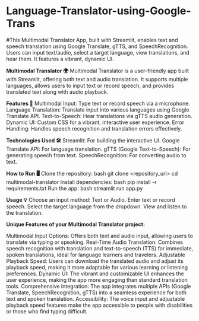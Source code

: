 # Language-Translator-using-Google-Trans
#This Multimodal Translator App, built with Streamlit, enables text and speech translation using Google Translate, gTTS, and SpeechRecognition. Users can input text/audio, select a target language, view translations, and hear them. It features a vibrant, dynamic UI.

**Multimodal Translator 🌍**
Multimodal Translator is a user-friendly app built with Streamlit, offering both text and audio translation. It supports multiple languages, allows users to input text or record speech, and provides translated text along with audio playback.

**Features 🚀**
Multimodal Input: Type text or record speech via a microphone.
Language Translation: Translate input into various languages using Google Translate API.
Text-to-Speech: Hear translations via gTTS audio generation.
Dynamic UI: Custom CSS for a vibrant, interactive user experience.
Error Handling: Handles speech recognition and translation errors effectively.

**Technologies Used 🛠️**
Streamlit: For building the interactive UI.
Google Translate API: For language translation.
gTTS (Google Text-to-Speech): For generating speech from text.
SpeechRecognition: For converting audio to text.

**How to Run 🖥️**
Clone the repository:
bash
git clone <repository_url>
cd multimodal-translator
Install dependencies:
bash
pip install -r requirements.txt
Run the app:
bash
streamlit run app.py

**Usage 💡**
Choose an input method: Text or Audio.
Enter text or record speech.
Select the target language from the dropdown.
View and listen to the translation.

**Unique Features of your Multimodal Translator project:**

Multimodal Input Options: Offers both text and audio input, allowing users to translate via typing or speaking.
Real-Time Audio Translation: Combines speech recognition with translation and text-to-speech (TTS) for immediate, spoken translations, ideal for language learners and travelers.
Adjustable Playback Speed: Users can download the translated audio and adjust its playback speed, making it more adaptable for various learning or listening preferences.
Dynamic UI: The vibrant and customizable UI enhances the user experience, making the app more engaging than standard translation tools.
Comprehensive Integration: The app integrates multiple APIs (Google Translate, SpeechRecognition, gTTS) into a seamless experience for both text and spoken translation.
Accessibility: The voice input and adjustable playback speed features make the app accessible to people with disabilities or those who find typing difficult.
